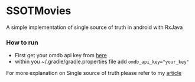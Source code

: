 # SSOTMovies
A simple implementation of single source of truth in android with RxJava

### How to run
- First get your omdb api key from [here](http://www.omdbapi.com/)
- within you ~/.gradle/gradle.properties file add `omdb_api_key="your_key"`

For more explanation on Single source of truth please refer to my [article](https://medium.com/@susuthapa19961227/single-source-of-truth-with-rxjava-in-android-97366e9d14b6)
